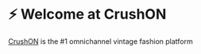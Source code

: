 # ⚡ Welcome at CrushON

[CrushON](https://crushonapp.com/) is the #1 omnichannel vintage fashion platform
